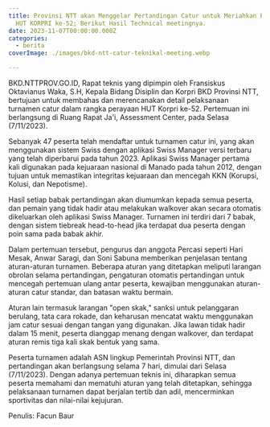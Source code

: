 ```yaml
---
title: Provinsi NTT akan Menggelar Pertandingan Catur untuk Meriahkan Perayaan
  HUT KORPRI ke-52; Berikut Hasil Technical meetingnya.
date: 2023-11-07T00:00:00.000Z
categories:
  - berita
coverImage: ./images/bkd-ntt-catur-teknikal-meeting.webp

---
```


BKD.NTTPROV.GO.ID, Rapat teknis yang dipimpin oleh Fransiskus Oktavianus Waka, S.H, Kepala Bidang Disiplin dan Korpri BKD Provinsi NTT, bertujuan untuk membahas dan merencanakan detail pelaksanaan turnamen catur dalam rangka perayaan HUT Korpri ke-52. Pertemuan ini berlangsung di Ruang Rapat Ja'i, Assessment Center, pada Selasa (7/11/2023).

Sebanyak 47 peserta telah mendaftar untuk turnamen catur ini, yang akan menggunakan sistem Swiss dengan aplikasi Swiss Manager versi terbaru yang telah diperbarui pada tahun 2023. Aplikasi Swiss Manager pertama kali digunakan pada kejuaraan nasional di Manado pada tahun 2012, dengan tujuan untuk memastikan integritas kejuaraan dan mencegah KKN (Korupsi, Kolusi, dan Nepotisme).

Hasil setiap babak pertandingan akan diumumkan kepada semua peserta, dan pemain yang tidak hadir atau melakukan walkover akan secara otomatis dikeluarkan oleh aplikasi Swiss Manager. Turnamen ini terdiri dari 7 babak, dengan sistem tiebreak head-to-head jika terdapat dua peserta dengan poin sama pada babak akhir.

Dalam pertemuan tersebut, pengurus dan anggota Percasi seperti Hari Mesak, Anwar Saragi, dan Soni Sabuna memberikan penjelasan tentang aturan-aturan turnamen. Beberapa aturan yang ditetapkan meliputi larangan obrolan selama pertandingan, pengaturan otomatis pertandingan untuk mencegah pertemuan ulang antar peserta, kewajiban menggunakan aturan-aturan catur standar, dan batasan waktu bermain.

Aturan lain termasuk larangan "open skak," sanksi untuk pelanggaran berulang, tata cara rokade, dan keharusan mencatat waktu menggunakan jam catur sesuai dengan tangan yang digunakan. Jika lawan tidak hadir dalam 15 menit, peserta dianggap menang dengan walkover, dan terdapat aturan remis tiga kali skak bentuk yang sama.

Peserta turnamen adalah ASN lingkup Pemerintah Provinsi NTT, dan pertandingan akan berlangsung selama 7 hari, dimulai dari Selasa (7/11/2023). Dengan adanya pertemuan teknis ini, diharapkan semua peserta memahami dan mematuhi aturan yang telah ditetapkan, sehingga pelaksanaan turnamen dapat berjalan tertib dan adil, mencerminkan sportivitas dan nilai-nilai kejujuran.

Penulis: Facun Baur
